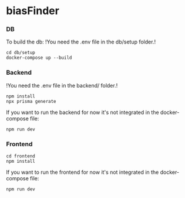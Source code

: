 # biasFinder

### DB

To build the db:
!You need the .env file in the db/setup folder.!
```
cd db/setup
docker-compose up --build
```
### Backend

!You need the .env file in the backend/ folder.!
```
npm install
npx prisma generate
```

If you want to run the backend for now it's not integrated in the docker-compose file:
```
npm run dev
```

### Frontend

```
cd frontend
npm install
```
If you want to run the frontend for now it's not integrated in the docker-compose file:
```
npm run dev
```